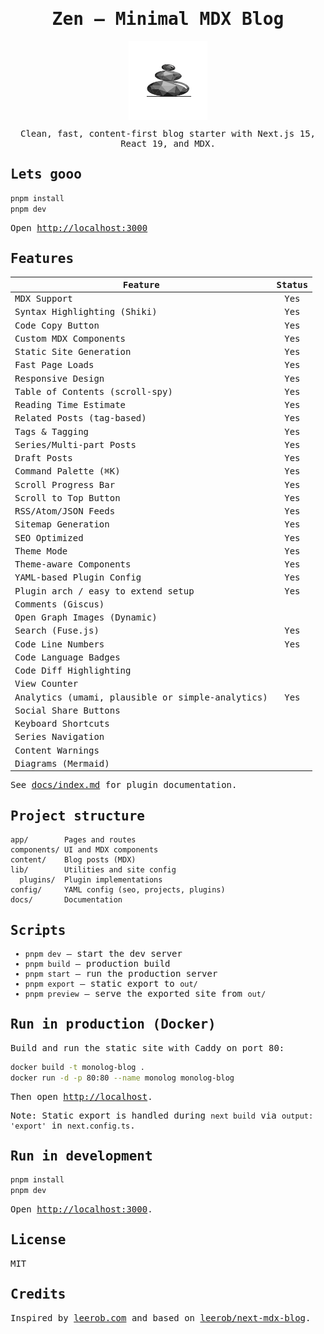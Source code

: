 <samp>

<p align="center">
  <h1 align="center">Zen — Minimal MDX Blog</h1>
</p>

<p align="center">
  <a href="https://github.com/zhravan/zen-mdx-blog"><img src="app/favicon.ico" alt="zen blogs"  align="center" width="25%" /></a>
</p>

<p align="center">
Clean, fast, content‑first blog starter with Next.js 15, React 19, and MDX.
</p>

## Lets gooo

```bash
pnpm install
pnpm dev
```

Open <http://localhost:3000>

## Features

| Feature | Status |
| --- | :---: |
| MDX Support | Yes |
| Syntax Highlighting (Shiki) | Yes |
| Code Copy Button | Yes |
| Custom MDX Components | Yes |
| Static Site Generation | Yes |
| Fast Page Loads | Yes |
| Responsive Design | Yes |
| Table of Contents (scroll-spy) | Yes |
| Reading Time Estimate | Yes |
| Related Posts (tag-based) | Yes |
| Tags & Tagging | Yes |
| Series/Multi-part Posts | Yes |
| Draft Posts | Yes |
| Command Palette (⌘K) | Yes |
| Scroll Progress Bar | Yes |
| Scroll to Top Button | Yes |
| RSS/Atom/JSON Feeds | Yes |
| Sitemap Generation | Yes |
| SEO Optimized | Yes |
| Theme Mode | Yes |
| Theme-aware Components | Yes |
| YAML-based Plugin Config | Yes |
| Plugin arch / easy to extend setup | Yes |
| Comments (Giscus) | |
| Open Graph Images (Dynamic) | |
| Search (Fuse.js) | Yes |
| Code Line Numbers | Yes |
| Code Language Badges | |
| Code Diff Highlighting | |
| View Counter | |
| Analytics (umami, plausible or simple-analytics) | Yes |
| Social Share Buttons | |
| Keyboard Shortcuts | |
| Series Navigation | |
| Content Warnings | |
| Diagrams (Mermaid) | |

See [docs/index.md](docs/index.md) for plugin documentation.

## Project structure

```text
app/        Pages and routes
components/ UI and MDX components
content/    Blog posts (MDX)
lib/        Utilities and site config
  plugins/  Plugin implementations
config/     YAML config (seo, projects, plugins)
docs/       Documentation
```

## Scripts

- `pnpm dev` — start the dev server
- `pnpm build` — production build
- `pnpm start` — run the production server
- `pnpm export` — static export to `out/`
- `pnpm preview` — serve the exported site from `out/`

## Run in production (Docker)

Build and run the static site with Caddy on port 80:

```bash
docker build -t monolog-blog .
docker run -d -p 80:80 --name monolog monolog-blog
```

Then open <http://localhost>.

Note: Static export is handled during `next build` via `output: 'export'` in `next.config.ts`.

## Run in development

```bash
pnpm install
pnpm dev
```

Open <http://localhost:3000>.

## License

MIT

## Credits

Inspired by [leerob.com](https://leerob.com/) and based on
[leerob/next-mdx-blog](https://github.com/leerob/next-mdx-blog).

</samp>
